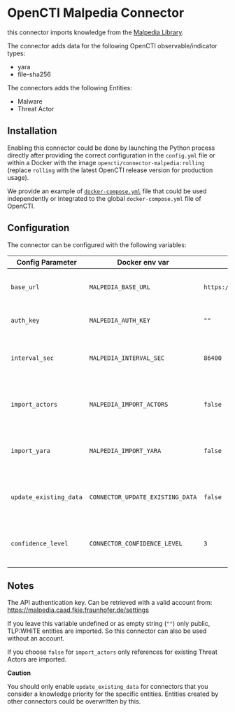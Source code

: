# OpenCTI Malpedia Connector

this connector imports knowledge from the [Malpedia Library](https://malpedia.caad.fkie.fraunhofer.de/).

The connector adds data for the following OpenCTI observable/indicator types:

* yara
* file-sha256

The connectors adds the following Entities:

* Malware
* Threat Actor

## Installation

Enabling this connector could be done by launching the Python process directly
after providing the correct configuration in the `config.yml` file or within a
Docker with the image `opencti/connector-malpedia:rolling` (replace `rolling`
with the latest OpenCTI release version for production usage).

We provide an example of [`docker-compose.yml`](docker-compose.yml) file that
could be used independently or integrated to the global `docker-compose.yml`
file of OpenCTI.

## Configuration

The connector can be configured with the following variables:

| Config Parameter       | Docker env var                   | Default                                     | Description                                                 |
| -----------------------| -------------------------------- | ------------------------------------------- | ----------------------------------------------------------- |
| `base_url`             | `MALPEDIA_BASE_URL`              | `https://malpedia.caad.fkie.fraunhofer.de/` | Base url for the malpedia website. Must end in a "/".       |
| `auth_key`             | `MALPEDIA_AUTH_KEY`              | `""`                                        | API authentication key                                      |
| `interval_sec`         | `MALPEDIA_INTERVAL_SEC`          | `86400`                                     | Interval in seconds before a new import is considered       |
| `import_actors`        | `MALPEDIA_IMPORT_ACTORS`         | `false`                                     | Choose if you want to import Threat Actors from Malpedia    |
| `import_yara`          | `MALPEDIA_IMPORT_YARA`           | `false`                                     | Choose if you want to import Yara rules from Malpedia       |
| `update_existing_data` | `CONNECTOR_UPDATE_EXISTING_DATA` | `false`                                     | This will allow the connector to overwrite existing extries |
| `confidence_level`     | `CONNECTOR_CONFIDENCE_LEVEL`     | `3`                                         | The confidence level you give to the connector              |

## Notes

The API authentication key. Can be retrieved with a valid account from:
https://malpedia.caad.fkie.fraunhofer.de/settings

If you leave this variable undefined or as empty string (`""`) only public,
TLP:WHITE entities are imported. So this connector can also be used without an
account.

If you choose `false` for `import_actors` only references for existing Threat
Actors are imported.

**Caution**

You should only enable `update_existing_data` for connectors that you consider
a knowledge priority for the specific entities. Entities created by other
connectors could be overwritten by this.
